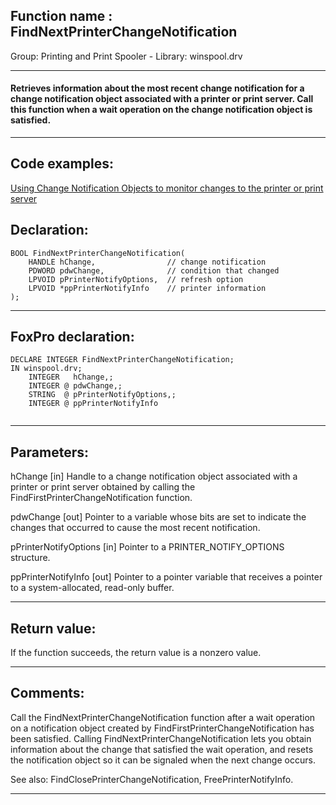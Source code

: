 
## Function name : FindNextPrinterChangeNotification
Group: Printing and Print Spooler - Library: winspool.drv    
***  


#### Retrieves information about the most recent change notification for a change notification object associated with a printer or print server. Call this function when a wait operation on the change notification object is satisfied.
***  


## Code examples:
[Using Change Notification Objects to monitor changes to the printer or print server](../../samples/sample_485.md)  

## Declaration:
```foxpro  
BOOL FindNextPrinterChangeNotification(
	HANDLE hChange,                // change notification
	PDWORD pdwChange,              // condition that changed
	LPVOID pPrinterNotifyOptions,  // refresh option
	LPVOID *ppPrinterNotifyInfo    // printer information
);  
```  
***  


## FoxPro declaration:
```foxpro  
DECLARE INTEGER FindNextPrinterChangeNotification;
IN winspool.drv;
	INTEGER   hChange,;
	INTEGER @ pdwChange,;
	STRING  @ pPrinterNotifyOptions,;
	INTEGER @ ppPrinterNotifyInfo
  
```  
***  


## Parameters:
hChange 
[in] Handle to a change notification object associated with a printer or print server obtained by calling the FindFirstPrinterChangeNotification function.

pdwChange 
[out] Pointer to a variable whose bits are set to indicate the changes that occurred to cause the most recent notification.

pPrinterNotifyOptions 
[in] Pointer to a PRINTER_NOTIFY_OPTIONS structure. 

ppPrinterNotifyInfo 
[out] Pointer to a pointer variable that receives a pointer to a system-allocated, read-only buffer.   
***  


## Return value:
If the function succeeds, the return value is a nonzero value.  
***  


## Comments:
Call the FindNextPrinterChangeNotification function after a wait operation on a notification object created by FindFirstPrinterChangeNotification has been satisfied. Calling FindNextPrinterChangeNotification lets you obtain information about the change that satisfied the wait operation, and resets the notification object so it can be signaled when the next change occurs.  
  
See also: FindClosePrinterChangeNotification, FreePrinterNotifyInfo.  
  
***  

